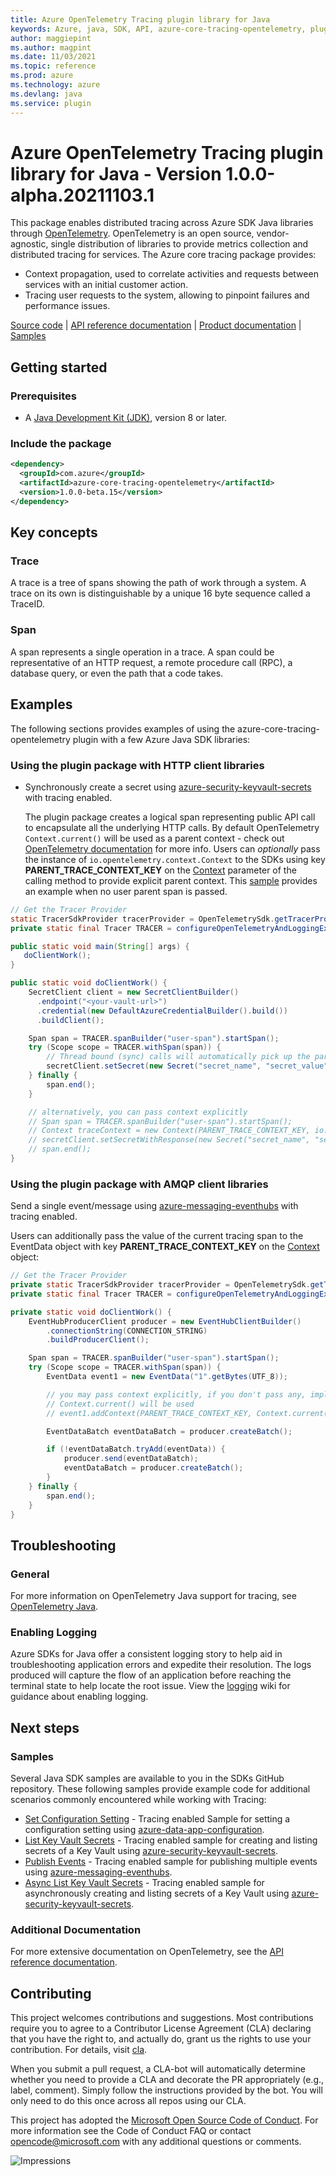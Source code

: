 ```yaml
---
title: Azure OpenTelemetry Tracing plugin library for Java
keywords: Azure, java, SDK, API, azure-core-tracing-opentelemetry, plugin
author: maggiepint
ms.author: magpint
ms.date: 11/03/2021
ms.topic: reference
ms.prod: azure
ms.technology: azure
ms.devlang: java
ms.service: plugin
---
```


# Azure OpenTelemetry Tracing plugin library for Java - Version 1.0.0-alpha.20211103.1 


This package enables distributed tracing across Azure SDK Java libraries through [OpenTelemetry][OpenTelemetry]. OpenTelemetry is an open source, vendor-agnostic, single distribution of libraries to provide metrics collection and distributed tracing for services.
The Azure core tracing package provides:

- Context propagation, used to correlate activities and requests between services with an initial customer action.
- Tracing user requests to the system, allowing to pinpoint failures and performance issues.

[Source code][source_code] | [API reference documentation][api_documentation] | [Product
documentation][OpenTelemetry] | [Samples][samples]

## Getting started

### Prerequisites

- A [Java Development Kit (JDK)][jdk_link], version 8 or later.

### Include the package

[//]: # ({x-version-update-start;com.azure:azure-core-tracing-opentelemetry;current})
```xml
<dependency>
  <groupId>com.azure</groupId>
  <artifactId>azure-core-tracing-opentelemetry</artifactId>
  <version>1.0.0-beta.15</version>
</dependency>
```
[//]: # ({x-version-update-end})

## Key concepts

### Trace

A trace is a tree of spans showing the path of work through a system. A trace on its own is distinguishable by a unique 16 byte sequence called a TraceID.

### Span

A span represents a single operation in a trace. A span could be representative of an HTTP request, a remote procedure call (RPC), a database query, or even the path that a code takes.

## Examples

The following sections provides examples of using the azure-core-tracing-opentelemetry plugin with a few Azure Java SDK libraries:

### Using the plugin package with HTTP client libraries

- Synchronously create a secret using [azure-security-keyvault-secrets][azure-security-keyvault-secrets] with tracing enabled.

    The plugin package creates a logical span representing public API call to encapsulate all the underlying HTTP calls. By default OpenTelemetry 
    `Context.current()` will be used as a parent context - check out [OpenTelemetry documentation](https://opentelemetry.io/docs/java/manual_instrumentation/#tracing) for more info.
    Users can *optionally* pass the instance of `io.opentelemetry.context.Context` to the SDKs using key **PARENT_TRACE_CONTEXT_KEY** on the [Context][context] parameter of the calling method
    to provide explicit parent context.
    This [sample][sample_key_vault] provides an example when no user parent span is passed.

```java
// Get the Tracer Provider
static TracerSdkProvider tracerProvider = OpenTelemetrySdk.getTracerProvider();
private static final Tracer TRACER = configureOpenTelemetryAndLoggingExporter();

public static void main(String[] args) {
   doClientWork();
}

public static void doClientWork() {
    SecretClient client = new SecretClientBuilder()
      .endpoint("<your-vault-url>")
      .credential(new DefaultAzureCredentialBuilder().build())
      .buildClient();

    Span span = TRACER.spanBuilder("user-span").startSpan();
    try (Scope scope = TRACER.withSpan(span)) {
        // Thread bound (sync) calls will automatically pick up the parent span and you don't need to pass it explicitly.
        secretClient.setSecret(new Secret("secret_name", "secret_value"));
    } finally {
        span.end();
    }

    // alternatively, you can pass context explicitly
    // Span span = TRACER.spanBuilder("user-span").startSpan();
    // Context traceContext = new Context(PARENT_TRACE_CONTEXT_KEY, io.opentelemetry.context.Context.current().with(span));
    // secretClient.setSecretWithResponse(new Secret("secret_name", "secret_value"), traceContext);
    // span.end();
}
```

### Using the plugin package with AMQP client libraries

Send a single event/message using [azure-messaging-eventhubs][azure-messaging-eventhubs] with tracing enabled.

Users can additionally pass the value of the current tracing span to the EventData object with key **PARENT_TRACE_CONTEXT_KEY** on the [Context][context] object:

```java
// Get the Tracer Provider
private static TracerSdkProvider tracerProvider = OpenTelemetrySdk.getTracerProvider();
private static final Tracer TRACER = configureOpenTelemetryAndLoggingExporter();

private static void doClientWork() {
    EventHubProducerClient producer = new EventHubClientBuilder()
        .connectionString(CONNECTION_STRING)
        .buildProducerClient();

    Span span = TRACER.spanBuilder("user-span").startSpan();
    try (Scope scope = TRACER.withSpan(span)) {
        EventData event1 = new EventData("1".getBytes(UTF_8));

        // you may pass context explicitly, if you don't pass any, implicit 
        // Context.current() will be used
        // event1.addContext(PARENT_TRACE_CONTEXT_KEY, Context.current());

        EventDataBatch eventDataBatch = producer.createBatch();

        if (!eventDataBatch.tryAdd(eventData)) {
            producer.send(eventDataBatch);
            eventDataBatch = producer.createBatch();
        }
    } finally {
        span.end();
    }
}
```

## Troubleshooting

### General

For more information on OpenTelemetry Java support for tracing, see [OpenTelemetry Java][OpenTelemetry-quickstart].

### Enabling Logging

Azure SDKs for Java offer a consistent logging story to help aid in troubleshooting application errors and expedite
their resolution. The logs produced will capture the flow of an application before reaching the terminal state to help
locate the root issue. View the [logging][logging] wiki for guidance about enabling logging.

## Next steps

### Samples

Several Java SDK samples are available to you in the SDKs GitHub repository.
These following samples provide example code for additional scenarios commonly encountered while working with Tracing:

- [Set Configuration Setting][sample_app_config] - Tracing enabled Sample for setting a configuration setting using [azure-data-app-configuration][azure_data_app_configuration].
- [List Key Vault Secrets][sample_key_vault] - Tracing enabled sample for creating and listing secrets of a Key Vault using [azure-security-keyvault-secrets][azure_keyvault_secrets].
- [Publish Events][sample_eventhubs] - Tracing enabled sample for publishing multiple events using [azure-messaging-eventhubs][azure_messaging_eventhubs_mvn].
- [Async List Key Vault Secrets][sample_async_key_vault] - Tracing enabled sample for asynchronously creating and listing secrets of a Key Vault using [azure-security-keyvault-secrets][azure_keyvault_secrets].

### Additional Documentation

For more extensive documentation on OpenTelemetry, see the [API reference documentation][OpenTelemetry].

## Contributing

This project welcomes contributions and suggestions. Most contributions require you to agree to a Contributor License Agreement (CLA) declaring that you have the right to, and actually do, grant us the rights to use your contribution. For details, visit [cla](https://cla.microsoft.com).

When you submit a pull request, a CLA-bot will automatically determine whether you need to provide a CLA and decorate the PR appropriately (e.g., label, comment). Simply follow the instructions provided by the bot. You will only need to do this once across all repos using our CLA.

This project has adopted the [Microsoft Open Source Code of Conduct](https://opensource.microsoft.com/codeofconduct/). For more information see the Code of Conduct FAQ or contact opencode@microsoft.com with any additional questions or comments.

<!-- Links -->
[api_documentation]: https://aka.ms/java-docs
[azure_data_app_configuration]: https://mvnrepository.com/artifact/com.azure/azure-data-appconfiguration/
[azure_keyvault_secrets]: https://mvnrepository.com/artifact/com.azure/azure-security-keyvault-secrets
[azure_messaging_eventhubs_mvn]: https://mvnrepository.com/artifact/com.azure/azure-messaging-eventhubs/
[azure-messaging-eventhubs]: https://github.com/Azure/azure-sdk-for-java/blob/main/sdk/eventhubs/azure-messaging-eventhubs
[azure-security-keyvault-secrets]: https://github.com/Azure/azure-sdk-for-java/blob/main/sdk/keyvault/azure-security-keyvault-secrets
[context]: https://github.com/Azure/azure-sdk-for-java/blob/main/sdk/core/azure-core/src/main/java/com/azure/core/util/Context.java
[jdk_link]: https://docs.microsoft.com/java/azure/jdk/?view=azure-java-stable
[logging]: https://github.com/Azure/azure-sdk-for-java/wiki/Logging-with-Azure-SDK
[OpenTelemetry-quickstart]: https://github.com/open-telemetry/opentelemetry-java/blob/main/QUICKSTART.md
[OpenTelemetry]: https://github.com/open-telemetry/opentelemetry-java#opentelemetry-for-java
[sample_app_config]: https://github.com/Azure/azure-sdk-for-java/blob/main/sdk/core/azure-core-tracing-opentelemetry/src/samples/java/com/azure/core/tracing/opentelemetry/CreateConfigurationSettingLoggingExporterSample.java
[sample_async_key_vault]: https://github.com/Azure/azure-sdk-for-java/blob/main/sdk/core/azure-core-tracing-opentelemetry/src/samples/java/com/azure/core/tracing/opentelemetry/AsyncListKeyVaultSecretsLoggingExporterSample.java
[sample_eventhubs]: https://github.com/Azure/azure-sdk-for-java/blob/main/sdk/core/azure-core-tracing-opentelemetry/src/samples/java/com/azure/core/tracing/opentelemetry/PublishEventsJaegerExporterSample.java
[sample_key_vault]: https://github.com/Azure/azure-sdk-for-java/blob/main/sdk/core/azure-core-tracing-opentelemetry/src/samples/java/com/azure/core/tracing/opentelemetry/ListKeyVaultSecretsJaegerExporterSample.java
[samples]: https://github.com/Azure/azure-sdk-for-java/blob/main/sdk/core/azure-core-tracing-opentelemetry/src/samples/
[source_code]: https://github.com/Azure/azure-sdk-for-java/blob/main/sdk/core/azure-core-tracing-opentelemetry/src

![Impressions](https://azure-sdk-impressions.azurewebsites.net/api/impressions/azure-sdk-for-java%2Fsdk%2Fcore%2Fazure-core-tracing-opentelemetry%2FREADME.png)

